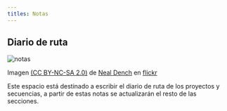```yaml
---
titles: Notas
---
```


## Diario de ruta

![notas]({{site.baseurl}}/img/notas.jpg)

Imagen [(CC BY-NC-SA 2.0)](https://creativecommons.org/licenses/by-nc-sa/2.0/) de [Neal Dench](https://www.flickr.com/photos/ndench/8781613/in/photolist-M1t8-4FPtFh-33F3T9-iWE7E-AfbhN-fEQaH-Acet-zzk6j-qCgAv-61DL5X-hcADL-6faJDC-4QcnBP-6612U-93TvY-LZXgZ-2kgmc-4K2Rnm-4gF8GS-3zXonG-4Nz93d-8bZB88-7cWPV1-4ixzhB-7eEdY-fmiEjY-4Hf5WL-gcduV-49ey9m-h3Bdo-5XtCNN-JK5AM-PeLD9-65ZYL-4GkLEF-BxcHh-4ixzzk-27QPQ-8KeGE-yX2nP-9jx3n-qChiY-59FAvp-Ct7Az-4xFyKz-7nSvbN-6g8ePT-JgmSQ-dGstiM-gzgB) en [flickr](http://fickr.com)

Este espacio está destinado a escribir el diario de ruta de los proyectos y secuencias, a partir de estas notas se actualizarán el resto de las secciones.
